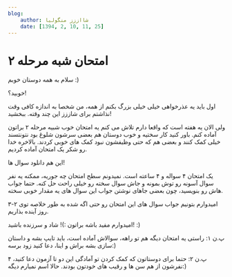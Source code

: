 ```yaml
---
blog:
    author: شااززز منگولیا
    date: [1394, 2, 10, 11, 25]
---
```

# امتحان شبه مرحله ۲

<div class="cnt">
سلام به همه دوستان خوبم :)<p>خوبید؟!</p>
<p>اول باید یه عذرخواهی خیلی خیلی بزرگ بکنم از همه،‌ من شخصا به اندازه کافی وقت نذاشتم برای شاززز این چند وقته. ببخشید!</p>
<p>ولی الان یه هفته است که واقعا دارم تلاش می کنم یه امتحان خوب شبیه مرحله ۲ براتون آماده کنم. باور کنید کار سختیه و خوب دوستان هم بعضی سرشون شلوغ بود نتونتسند خیلی کمک کنند و بعضی هم که حتی وظیفشون نبود کمک های خوبی کردند. بالاخره خدا رو شکر یک امتحان آماده کردیم. </p>
<p>این هم دانلود سوال ها!</p>
<p>یک امتحان ۴ سواله و ۴ ساعته است. نمیدونم سطح امتحان چه جوریه،‌ ممکنه یه نفر سوال آسونه رو توش بمونه و جاش سوال سخته رو خیلی راحت حل کنه. حتما جواب هاش رو بنویسید، چون بعضی جاهای نوشتن جواب این سوال های یه مقدار خوبی سخته.</p>
<p>امیدوارم بتونیم جواب سوال های این امتحان رو حتی اگه شده به طور خلاصه توی ۲-۳ روز آینده بذاریم.</p>
<p>امیدوارم مفید باشه براتون :)! شاد و سرزنده باشید!‌ :)</p>
<p>پ.ن ۱: راستی یه امتحان دیگه هم تو راهه،‌ سوالاش آماده است،‌ باید تایپ بشه و داستان سازی بشه براش و اینا، دعا کنید زود برسه:)</p>
<p>پ.ن ۲: حتما برای دوستاتون که کمک کردن تو آمادگی این دو تا آزمون دعا کنید، ۴ نفرشون از هم سن ها و رقیب های خودتون بودند. حالا اسم نمیارم دیگه:)</p>
</div>
